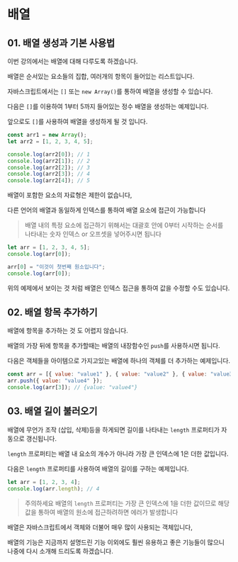 # 배열

## 01. 배열 생성과 기본 사용법

이번 강의에서는 배열에 대해 다루도록 하겠습니다.

배열은 순서있는 요소들의 집합, 여러개의 항목이 들어있는 리스트입니다.

자바스크립트에서는 `[]` 또는 `new Array()`를 통하여 배열을 생성할 수 있습니다.

다음은 `[]`를 이용하여 1부터 5까지 들어있는 정수 배열을 생성하는 예제입니다.

앞으로도 `[]`를 사용하여 배열을 생성하게 될 것 입니다.

```javascript
const arr1 = new Array();
let arr2 = [1, 2, 3, 4, 5];

console.log(arr2[0]); // 1
console.log(arr2[1]); // 2
console.log(arr2[2]); // 3
console.log(arr2[3]); // 4
console.log(arr2[4]); // 5
```

배열이 포함한 요소의 자료형은 제한이 없습니다,

다른 언어의 배열과 동일하게 인덱스를 통하여 배열 요소에 접근이 가능합니다

> 배열 내의 특정 요소에 접근하기 위해서는 대괄호 안에 0부터 시작하는 순서를 나타내는 숫자 인덱스 or 오프셋을 넣어주시면 됩니다

```javascript
let arr = [1, 2, 3, 4, 5];
console.log(arr[0]);

arr[0] = "이것이 첫번째 원소입니다";
console.log(arr[0]);
```

위의 예제에서 보이는 것 처럼 배열은 인덱스 접근을 통하여 값을 수정할 수도 있습니다.

## 02. 배열 항목 추가하기

배열에 항목을 추가하는 것 도 어렵지 않습니다.

배열의 가장 뒤에 항목을 추가할때는 배열의 내장함수인 `push`를 사용하시면 됩니다.

다음은 객체들을 아이템으로 가지고있는 배열에 하나의 객체를 더 추가하는 예제입니다.

```javascript
const arr = [{ value: "value1" }, { value: "value2" }, { value: "value3" }];
arr.push({ value: "value4" });
console.log(arr[3]); // {value: "value4"}
```

## 03. 배열 길이 불러오기

배열에 무언가 조작 (삽입, 삭제)등을 하게되면 길이를 나타내는 `length` 프로퍼티가 자동으로 갱신됩니다.

`length` 프로퍼티는 배열 내 요소의 개수가 아니라 가장 큰 인덱스에 1은 더한 값입니다.

다음은 `length` 프로퍼티를 사용하여 배열의 길이를 구하는 예제입니다.

```javascript
let arr = [1, 2, 3, 4];
console.log(arr.length); // 4
```

> 주의하세요 배열의 `length` 프로퍼티는 가장 큰 인덱스에 1을 더한 값이므로 해당 값을 통하여 배열의 원소에 접근하려하면 에러가 발생합니다

배열은 자바스크립트에서 객체와 더불어 매우 많이 사용되는 객체입니다,

배열의 기능은 지금까지 설명드린 기능 이외에도 훨씬 유용하고 좋은 기능들이 많으니 나중에 다시 소개해 드리도록 하겠습니다.
